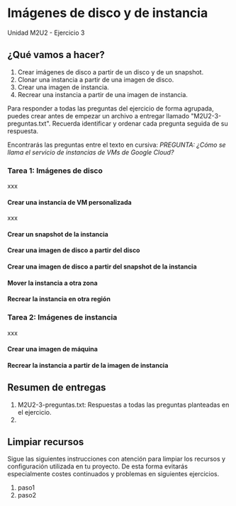 # Imágenes de disco y de instancia
Unidad M2U2 - Ejercicio 3

## ¿Qué vamos a hacer?
1. Crear imágenes de disco a partir de un disco y de un snapshot.
1. Clonar una instancia a partir de una imagen de disco.
1. Crear una imagen de instancia.
1. Recrear una instancia a partir de una imagen de instancia.

Para responder a todas las preguntas del ejercicio de forma agrupada, puedes crear antes de empezar un archivo a entregar llamado "M2U2-3-preguntas.txt". Recuerda identificar y ordenar cada pregunta seguida de su respuesta.

Encontrarás las preguntas entre el texto en cursiva: *PREGUNTA: ¿Cómo se llama el servicio de instancias de VMs de Google Cloud?*

### Tarea 1: Imágenes de disco
xxx

#### Crear una instancia de VM personalizada
xxx

#### Crear un snapshot de la instancia

#### Crear una imagen de disco a partir del disco

#### Crear una imagen de disco a partir del snapshot de la instancia

#### Mover la instancia a otra zona

#### Recrear la instancia en otra región

### Tarea 2: Imágenes de instancia
xxx

#### Crear una imagen de máquina

#### Recrear la instancia a partir de la imagen de instancia

## Resumen de entregas
1. M2U2-3-preguntas.txt: Respuestas a todas las preguntas planteadas en el ejercicio.
1. [nombre de archivo]: descripción

## Limpiar recursos
Sigue las siguientes instrucciones con atención para limpiar los recursos y configuración utilizada en tu proyecto. De esta forma evitarás especialmente costes continuados y problemas en siguientes ejercicios.

1. paso1
1. paso2
